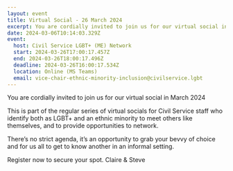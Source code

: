 ```yaml
---
layout: event
title: Virtual Social - 26 March 2024
excerpt: You are cordially invited to join us for our virtual social in March 2024
date: 2024-03-06T10:14:03.329Z
event:
  host: Civil Service LGBT+ (ME) Network
  start: 2024-03-26T17:00:17.457Z
  end: 2024-03-26T18:00:17.496Z
  deadline: 2024-03-26T16:00:17.534Z
  location: Online (MS Teams)
  email: vice-chair-ethnic-minority-inclusion@civilservice.lgbt
---
```

You are cordially invited to join us for our virtual social in March 2024

This is part of the regular series of virtual socials for Civil Service staff who identify both as LGBT+ and an ethnic minority to meet others like themselves, and to provide opportunities to network.

There’s no strict agenda, it’s an opportunity to grab your bevvy of choice and for us all to get to know another in an informal setting.

Register now to secure your spot.
Claire & Steve